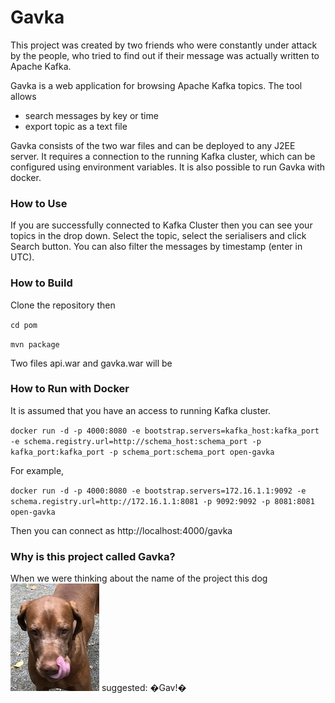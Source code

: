 # Gavka #

This project was created by two friends who were constantly under attack by the people, who tried to find out if their message was actually written to Apache Kafka.

Gavka is a web application for browsing Apache Kafka topics. The tool allows
  * search messages by key or time
  * export topic as a text file
  
Gavka consists of the two war files and can be deployed to any J2EE server. It requires a connection to the running Kafka cluster, which can be configured using environment variables. It is also possible to run Gavka with docker.

### How to Use ###

If you are successfully connected to Kafka Cluster then you can see your topics in the drop down.  Select the topic, select the serialisers and click Search button. You can also filter the messages by timestamp (enter in UTC).

### How to Build ###

Clone the repository then

`cd pom`

`mvn package`

Two files api.war and gavka.war will be 

### How to Run with Docker ###

It is assumed that you have an access to running Kafka cluster.

`docker run -d -p 4000:8080 -e bootstrap.servers=kafka_host:kafka_port -e schema.registry.url=http://schema_host:schema_port -p kafka_port:kafka_port -p schema_port:schema_port open-gavka`

For example,

`docker run -d -p 4000:8080 -e bootstrap.servers=172.16.1.1:9092 -e schema.registry.url=http://172.16.1.1:8081 -p 9092:9092 -p 8081:8081 open-gavka`

Then you can connect as http://localhost:4000/gavka

### Why is this project called Gavka? ###

When we were thinking about the name of the project this dog ![Scheme](images/artie.JPG) suggested: �Gav!� 
